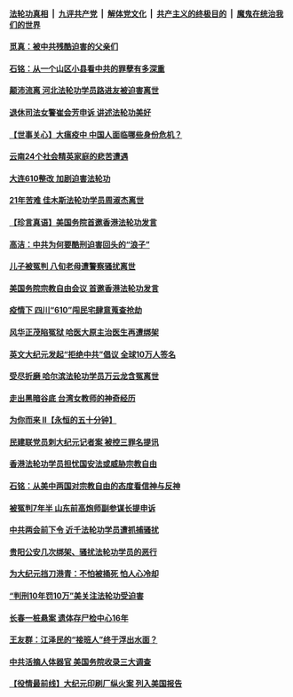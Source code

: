 

####  [法轮功真相](../../../../basic/blob/master/README.md?t=06220231) &nbsp;|&nbsp; [九评共产党](../../../../9ping.md/blob/master/README.md?t=06220231) &nbsp;|&nbsp; [解体党文化](../../../../jtdwh.md/blob/master/README.md?t=06220231)  &nbsp;|&nbsp; [共产主义的终极目的](../../../../gczydzjmd.md/blob/master/README.md?t=06220231) &nbsp;|&nbsp; [魔鬼在统治我们的世界](../../../../mgztzwmdsj.md/blob/master/README.md?t=06220231) 

#### [觅真：被中共残酷迫害的父亲们](../pages/prog424/a102876156.md?t=06220231) 

#### [石铭：从一个山区小县看中共的罪孽有多深重](../pages/prog424/a102876150.md?t=06220231) 

#### [颠沛流离 河北法轮功学员路进友被迫害离世](../pages/prog424/a102875543.md?t=06220231) 

#### [退休司法女警崔会芳申诉 讲述法轮功美好](../pages/prog424/a102875416.md?t=06220231) 

#### [【世事关心】大瘟疫中 中国人面临哪些身份危机？](../pages/prog424/a102874644.md?t=06220231) 

#### [云南24个社会精英家庭的悲苦遭遇](../pages/prog424/a102874714.md?t=06220231) 

#### [大连610整改 加剧迫害法轮功](../pages/prog424/a102874147.md?t=06220231) 

#### [21年苦难 佳木斯法轮功学员周淑杰离世](../pages/prog424/a102873864.md?t=06220231) 

#### [【珍言真语】美国务院首邀香港法轮功发言](../pages/prog424/a102872871.md?t=06220231) 

#### [高洁：中共为何要酷刑迫害回头的“浪子”](../pages/prog424/a102872551.md?t=06220231) 

#### [儿子被冤判 八旬老母遭警察骚扰离世](../pages/prog424/a102872174.md?t=06220231) 

#### [美国务院宗教自由会议 首邀香港法轮功发言](../pages/prog424/a102872317.md?t=06220231) 

#### [疫情下 四川“610”闯民宅肆意蒐查抢劫](../pages/prog424/a102872137.md?t=06220231) 

#### [风华正茂陷冤狱 哈医大原主治医生再遭绑架](../pages/prog424/a102872059.md?t=06220231) 

#### [英文大纪元发起“拒绝中共”倡议 全球10万人签名](../pages/prog424/a102871657.md?t=06220231) 

#### [受尽折磨 哈尔滨法轮功学员万云龙含冤离世](../pages/prog424/a102871320.md?t=06220231) 

#### [走出黑暗谷底 台湾女教师的神奇经历](../pages/prog424/a102871310.md?t=06220231) 

#### [为你而来 II【永恒的五十分钟】](../pages/prog424/a102865179.md?t=06220231) 

#### [民建联党员刺大纪元记者案 被控三罪名提讯](../pages/prog424/a102871169.md?t=06220231) 

#### [香港法轮功学员担忧国安法或威胁宗教自由](../pages/prog424/a102871017.md?t=06220231) 

#### [石铭：从美中两国对宗教自由的态度看信神与反神](../pages/prog424/a102870822.md?t=06220231) 

#### [被冤判7年半 山东前高炮师副参谋长提申诉](../pages/prog424/a102870742.md?t=06220231) 

#### [中共两会前下令 近千法轮功学员遭抓捕骚扰](../pages/prog424/a102870712.md?t=06220231) 

#### [贵阳公安几次绑架、骚扰法轮功学员的恶行](../pages/prog424/a102869179.md?t=06220231) 

#### [为大纪元挡刀港青：不怕被捅死 怕人心冷却](../pages/prog424/a102870231.md?t=06220231) 

#### [“判刑10年罚10万”美关注法轮功受迫害](../pages/prog424/a102870102.md?t=06220231) 

#### [长春一桩悬案 遗体存尸检中心16年](../pages/prog424/a102869995.md?t=06220231) 

#### [王友群：江泽民的“接班人”终于浮出水面？](../pages/prog424/a102870047.md?t=06220231) 

#### [中共活摘人体器官 美国务院收录三大调查](../pages/prog424/a102869803.md?t=06220231) 

#### [【役情最前线】大纪元印刷厂纵火案 列入美国报告](../pages/prog424/a102869800.md?t=06220231) 

